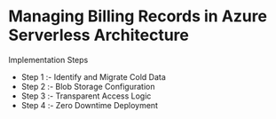 # Managing Billing Records in Azure Serverless Architecture
Implementation Steps
- Step 1 :- Identify and Migrate Cold Data
- Step 2 :- Blob Storage Configuration
- Step 3 :- Transparent Access Logic
- Step 4 :- Zero Downtime Deployment
